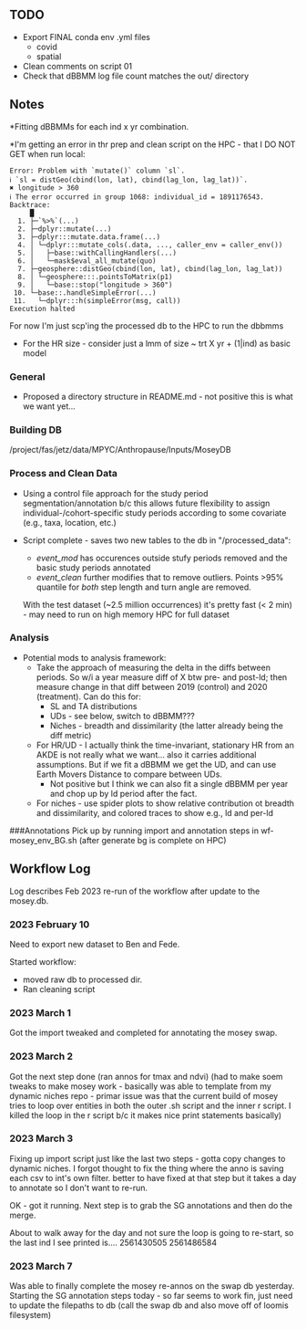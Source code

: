 ## TODO  
* Export FINAL conda env .yml files  
  * covid  
  * spatial  
* Clean comments on script 01  
* Check that dBBMM log file count matches the out/ directory


## Notes  

*Fitting dBBMMs for each ind x yr combination.

*I'm getting an error in thr prep and clean script on the HPC - that I DO NOT GET when run local:  
```
Error: Problem with `mutate()` column `sl`.
ℹ `sl = distGeo(cbind(lon, lat), cbind(lag_lon, lag_lat))`.
✖ longitude > 360
ℹ The error occurred in group 1068: individual_id = 1891176543.
Backtrace:
     █
  1. ├─`%>%`(...)
  2. ├─dplyr::mutate(...)
  3. ├─dplyr:::mutate.data.frame(...)
  4. │ └─dplyr:::mutate_cols(.data, ..., caller_env = caller_env())
  5. │   ├─base::withCallingHandlers(...)
  6. │   └─mask$eval_all_mutate(quo)
  7. ├─geosphere::distGeo(cbind(lon, lat), cbind(lag_lon, lag_lat))
  8. │ └─geosphere:::.pointsToMatrix(p1)
  9. │   └─base::stop("longitude > 360")
 10. └─base::.handleSimpleError(...)
 11.   └─dplyr:::h(simpleError(msg, call))
Execution halted
```
For now I'm just scp'ing the processed db to the HPC to run the dbbmms

* For the HR size - consider just a lmm of size ~ trt X yr + (1|ind) as basic model

### General

* Proposed a directory structure in README.md - not positive this is what we want yet... 


### Building DB

/project/fas/jetz/data/MPYC/Anthropause/Inputs/MoseyDB

### Process and Clean Data

* Using a control file approach for the study period segmentation/annotation b/c this allows future flexibility to assign individual-/cohort-specific study periods according to some covariate (e.g., taxa, location, etc.)  
* Script complete - saves two new tables to the db in "/processed_data":  
  * *event_mod* has occurences outside stufy periods removed and the basic study periods annotated  
  * *event_clean* further modifies that to remove outliers.  Points >95% quantile for _both_ step length and turn angle are removed.
  
  With the test dataset (~2.5 million occurrences) it's pretty fast (< 2 min) - may need to run on high memory HPC for full dataset


### Analysis
* Potential mods to analysis framework:  
  * Take the approach of measuring the delta in the diffs between periods.  So w/i a year measure diff of X btw pre- and post-ld; then measure change in that diff between 2019 (control) and 2020 (treatment). Can do this for:  
    * SL and TA distributions  
    * UDs - see below, switch to dBBMM???  
    * Niches - breadth and dissimilarity (the latter already being the diff metric)  
  * For HR/UD - I actually think the time-invariant, stationary HR from an AKDE is not really what we want...  also it carries additional assumptions.  But if we fit a dBBMM we get the UD, and can use Earth Movers Distance to compare between UDs.  
    * Not positive but I think we can also fit a single dBBMM per year and chop up by ld period after the fact.  
  * For niches - use spider plots to show relative contribution ot breadth and dissimilarity, and colored traces to show e.g., ld and per-ld

###Annotations
Pick up by running import and annotation steps in wf-mosey_env_BG.sh (after generate bg is complete on HPC)









## Workflow Log

Log describes Feb 2023 re-run of the workflow after update to the mosey.db.

### 2023 February 10

Need to export new dataset to Ben and Fede.

Started workflow:  
- moved raw db to processed dir.  
- Ran cleaning script

### 2023 March 1

Got the import tweaked and completed for annotating the mosey swap.


### 2023 March 2

Got the next step done (ran annos for tmax and ndvi)
(had to make soem tweaks to make mosey work - basically was able to template from my dynamic niches repo - primar issue was that the current build of mosey tries to loop over entities in both the outer .sh script and the inner r script.  I killed the loop in the r script b/c it makes nice print statements basically)

### 2023 March 3

Fixing up import script just like the last two steps - gotta copy changes to dynamic niches.  I forgot thought to fix the thing where the anno is saving each csv to int's own filter.  better to have fixed at that step but it takes a day to annotate so I don't want to re-run.

OK - got it running. Next step is to grab the SG annotations and then do the merge.

About to walk away for the day and not sure the loop is going to re-start, so the last ind I see printed is....
2561430505
2561486584

### 2023 March 7


Was able to finally complete the mosey re-annos on the swap db yesterday.  Starting the SG annotation steps today - so far seems to work fin, just need to update the filepaths to db (call the swap db and also move off of loomis filesystem)